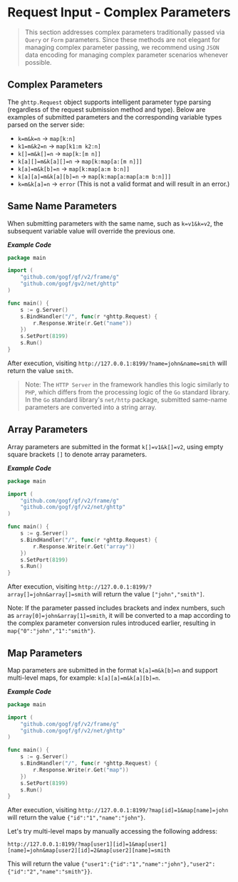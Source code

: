 # Request Input - Complex Parameters

> This section addresses complex parameters traditionally passed via `Query` or `Form` parameters. Since these methods are not elegant for managing complex parameter passing, we recommend using `JSON` data encoding for managing complex parameter scenarios whenever possible.

## Complex Parameters

The `ghttp.Request` object supports intelligent parameter type parsing (regardless of the request submission method and type). Below are examples of submitted parameters and the corresponding variable types parsed on the server side:

- `k=m&k=n` -> `map[k:n]`
- `k1=m&k2=n` -> `map[k1:m k2:n]`
- `k[]=m&k[]=n` -> `map[k:[m n]]`
- `k[a][]=m&k[a][]=n` -> `map[k:map[a:[m n]]]`
- `k[a]=m&k[b]=n` -> `map[k:map[a:m b:n]]`
- `k[a][a]=m&k[a][b]=n` -> `map[k:map[a:map[a:m b:n]]]`
- `k=m&k[a]=n` -> `error` (This is not a valid format and will result in an error.)

## Same Name Parameters

When submitting parameters with the same name, such as `k=v1&k=v2`, the subsequent variable value will override the previous one.

***Example Code***

```go
package main

import (
    "github.com/gogf/gf/v2/frame/g"
    "github.com/gogf/gv2/net/ghttp"
)

func main() {
    s := g.Server()
    s.BindHandler("/", func(r *ghttp.Request) {
        r.Response.Write(r.Get("name"))
    })
    s.SetPort(8199)
    s.Run()
}
```

After execution, visiting `http://127.0.0.1:8199/?name=john&name=smith` will return the value `smith`.

> Note: The `HTTP Server` in the framework handles this logic similarly to `PHP`, which differs from the processing logic of the `Go` standard library. In the `Go` standard library's `net/http` package, submitted same-name parameters are converted into a string array.

## Array Parameters

Array parameters are submitted in the format `k[]=v1&k[]=v2`, using empty square brackets `[]` to denote array parameters.

***Example Code***

```go
package main

import (
    "github.com/gogf/gf/v2/frame/g"
    "github.com/gogf/gf/v2/net/ghttp"
)

func main() {
    s := g.Server()
    s.BindHandler("/", func(r *ghttp.Request) {
        r.Response.Write(r.Get("array"))
    })
    s.SetPort(8199)
    s.Run()
}
```

After execution, visiting `http://127.0.0.1:8199/?array[]=john&array[]=smith` will return the value `["john","smith"]`.

Note: If the parameter passed includes brackets and index numbers, such as `array[0]=john&array[1]=smith`, it will be converted to a map according to the complex parameter conversion rules introduced earlier, resulting in `map{"0":"john","1":"smith"}`.

## Map Parameters

Map parameters are submitted in the format `k[a]=m&k[b]=n` and support multi-level maps, for example: `k[a][a]=m&k[a][b]=n`.

***Example Code***

```go
package main

import (
    "github.com/gogf/gf/v2/frame/g"
    "github.com/gogf/gf/v2/net/ghttp"
)

func main() {
    s := g.Server()
    s.BindHandler("/", func(r *ghttp.Request) {
        r.Response.Write(r.Get("map"))
    })
    s.SetPort(8199)
    s.Run()
}
```

After execution, visiting `http://127.0.0.1:8199/?map[id]=1&map[name]=john` will return the value `{"id":"1","name":"john"}`.

Let's try multi-level maps by manually accessing the following address:

`http://127.0.0.1:8199/?map[user1][id]=1&map[user1][name]=john&map[user2][id]=2&map[user2][name]=smith`

This will return the value `{"user1":{"id":"1","name":"john"},"user2":{"id":"2","name":"smith"}}`.
